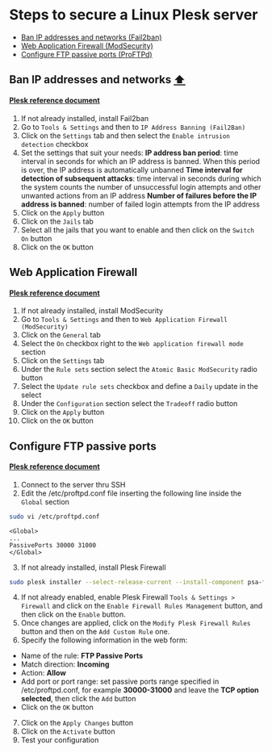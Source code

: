 # Steps to secure a Linux Plesk server

* [Ban IP addresses and networks (Fail2ban)](#ban-ip-addresses-and-networks)
* [Web Application Firewall (ModSecurity)](#web-application-firewall)
* [Configure FTP passive ports (ProFTPd)](#configure-ftp-passive-ports)


## Ban IP addresses and networks [:arrow_up:](#steps-to-secure-a-linux-plesk-server)
#### [Plesk reference document](https://docs.plesk.com/en-US/onyx/administrator-guide/server-administration/protection-against-brute-force-attacks-fail2ban.73381/)

1. If not already installed, install Fail2ban
2. Go to `Tools & Settings` and then to `IP Address Banning (Fail2Ban)`
3. Click on the `Settings` tab and then select the `Enable intrusion detection` checkbox
4. Set the settings that suit your needs:
  **IP address ban period**: time interval in seconds for which an IP address is banned. When this period is over, the IP address is automatically unbanned
  **Time interval for detection of subsequent attacks**: time interval in seconds during which the system counts the number of unsuccessful login attempts and other unwanted actions from an IP address
  **Number of failures before the IP address is banned**: number of failed login attempts from the IP address
5. Click on the `Apply` button
6. Click on the `Jails` tab
7. Select all the jails that you want to enable and then click on the `Switch On` button
8. Click on the `OK` button


## Web Application Firewall
#### [Plesk reference document](https://docs.plesk.com/en-US/onyx/administrator-guide/server-administration/web-application-firewall-modsecurity.73383/)

1. If not already installed, install ModSecurity
2. Go to `Tools & Settings` and then to `Web Application Firewall (ModSecurity)`
3. Click on the `General` tab
4. Select the `On` checkbox right to the `Web application firewall mode` section
5. Click on the `Settings` tab
6. Under the `Rule sets` section select the `Atomic Basic ModSecurity` radio button
7. Select the `Update rule sets` checkbox and define a `Daily` update in the select
8. Under the `Configuration` section select the `Tradeoff` radio button
9. Click on the `Apply` button
10. Click on the `OK` button


## Configure FTP passive ports
#### [Plesk reference document](https://support.plesk.com/hc/en-us/articles/213902285)

1. Connect to the server thru SSH
2. Edit the /etc/proftpd.conf file inserting the following line inside the `Global` section
```bash
sudo vi /etc/proftpd.conf
```    
```
<Global>
...
PassivePorts 30000 31000
</Global>
```
3. If not already installed, install Plesk Firewall 
```bash
sudo plesk installer --select-release-current --install-component psa-firewall
```
4. If not already enabled, enable Plesk Firewall `Tools & Settings > Firewall` and click on the `Enable Firewall Rules Management` button, and then click on the `Enable` button.
5. Once changes are applied, click on the `Modify Plesk Firewall Rules` button and then on the `Add Custom Rule` one.
6. Specify the following information in the web form:
  * Name of the rule: **FTP Passive Ports**
  * Match direction: **Incoming**
  * Action: **Allow**
  * Add port or port range: set passive ports range specified in /etc/proftpd.conf, for example **30000-31000** and leave the **TCP option selected**, then click the `Add` button
  * Click on the `OK` button
7. Click on the `Apply Changes` button
8. Click on the `Activate` button
9. Test your configuration
